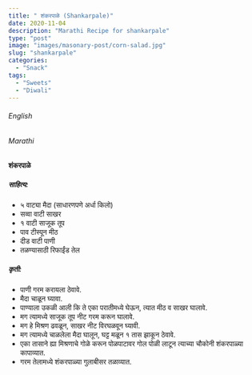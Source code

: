 ```yaml
---
title: " शंकरपाळे (Shankarpale)"
date: 2020-11-04
description: "Marathi Recipe for shankarpale"
type: "post"
image: "images/masonary-post/corn-salad.jpg"
slug: "shankarpale"
categories: 
  - "Snack"
tags:
  - "Sweets"
  - "Diwali"
---
```


###### English






###### Marathi


####  शंकरपाळे


##### साहित्य:

- ५ वाट्या मैदा (साधारणपणे अर्धा किलो)
- सव्वा वाटी साखर 
- १ वाटी साजूक तूप 
- पाव टीस्पून मीठ 
- दीड वाटी पाणी 
- तळण्यासाठी रिफाईंड तेल 

##### कृती: 


- पाणी गरम करायला ठेवावे. 
- मैदा चाळून घ्यावा. 
- पाण्याला उकळी आली कि ते एका परातीमध्ये घेऊन, त्यात मीठ व साखर घालावे. 
- मग त्यामध्ये साजूक तूप नीट गरम करून घालावे. 
- मग हे मिश्रण ढवळून, साखर नीट विरघळवून घ्यावी. 
- मग त्यामध्ये चाळलेला मैदा घालून, घट्ट मळून १ तास झाकून ठेवावे. 
- एका तासाने ह्या मिश्रणाचे गोळे करून पोळपाटावर गोल पोळी लाटून त्याच्या चौकोनी शंकरपाळ्या कापाव्यात. 
- गरम तेलामध्ये शंकरपाळ्या गुलाबीसर तळाव्यात. 

